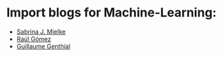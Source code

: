 # Import blogs for Machine-Learning:
* [Sabrina J. Mielke](https://sjmielke.com/blog.htm)
* [Raúl Gómez](https://gombru.github.io/about/)
* [Guillaume Genthial](https://guillaumegenthial.github.io/)
